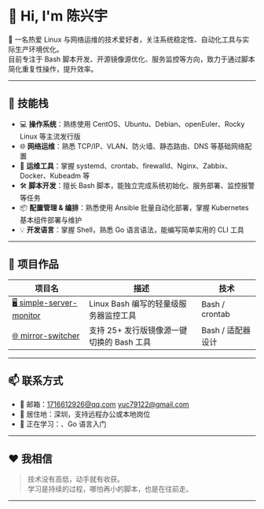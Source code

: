 # 👋 Hi, I'm 陈兴宇

🎯 一名热爱 Linux 与网络运维的技术爱好者，关注系统稳定性、自动化工具与实际生产环境优化。  
目前专注于 Bash 脚本开发、开源镜像源优化、服务监控等方向，致力于通过脚本简化重复性操作，提升效率。

---
## 🧰 技能栈

- 💻 **操作系统**：熟练使用 CentOS、Ubuntu、Debian、openEuler、Rocky Linux 等主流发行版
- 🌐 **网络运维**：熟悉 TCP/IP、VLAN、防火墙、静态路由、DNS 等基础网络配置
- 🔧 **运维工具**：掌握 systemd、crontab、firewalld、Nginx、Zabbix、Docker、Kubeadm 等
- 🛠️ **脚本开发**：擅长 Bash 脚本，能独立完成系统初始化、服务部署、监控报警等任务
- 📦 **配置管理 & 编排**：熟悉使用 Ansible 批量自动化部署，掌握 Kubernetes 基本组件部署与维护
- 💡 **开发语言**：掌握 Shell，熟悉 Go 语言语法，能编写简单实用的 CLI 工具
---

## 📂 项目作品

| 项目名 | 描述 | 技术 |
|--------|------|------|
| [🖥️ simple-server-monitor](https://github.com/chen-x-y2006/linux---chen) | Linux Bash 编写的轻量级服务器监控工具 | Bash / crontab |
| [🌐 mirror-switcher](https://github.com/chen-x-y2006/linuxmirrors) | 支持 25+ 发行版镜像源一键切换的 Bash 工具 | Bash / 适配器设计 |


---

## 📫 联系方式

- 📮 邮箱：1716612926@qq.com     yuc79122@gmail.com
- 📍 居住地：深圳，支持远程办公或本地岗位  
- 🌱 正在学习：、Go 语言入门

---

## ❤️ 我相信

> 技术没有高低，动手就有收获。  
> 学习是持续的过程，哪怕再小的脚本，也是在往前走。

---

